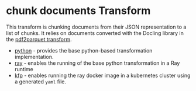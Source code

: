 # chunk documents Transform 
This transform is chunking documents from their JSON representation to a list of chunks.
It relies on documents converted with the Docling library in the [pdf2parquet transform](../pdf2parquet).


* [python](python/README.md) - provides the base python-based transformation 
implementation.
* [ray](ray/README.md) - enables the running of the base python transformation
in a Ray runtime
* [kfp](kfp_ray/README.md) - enables running the ray docker image 
in a kubernetes cluster using a generated `yaml` file.
